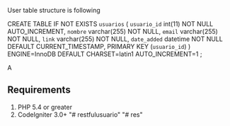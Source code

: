 
User table structure is following 

CREATE TABLE IF NOT EXISTS `usuarios` (
  `usuario_id` int(11) NOT NULL AUTO_INCREMENT,
  `nombre` varchar(255) NOT NULL,
  `email` varchar(255) NOT NULL,
  `link` varchar(255) NOT NULL,
  `date_added` datetime NOT NULL DEFAULT CURRENT_TIMESTAMP,
  PRIMARY KEY (`usuario_id`)
) ENGINE=InnoDB  DEFAULT CHARSET=latin1 AUTO_INCREMENT=1 ;


A	
## Requirements

1. PHP 5.4 or greater
2. CodeIgniter 3.0+
"# restfulusuario" 
"# res" 
